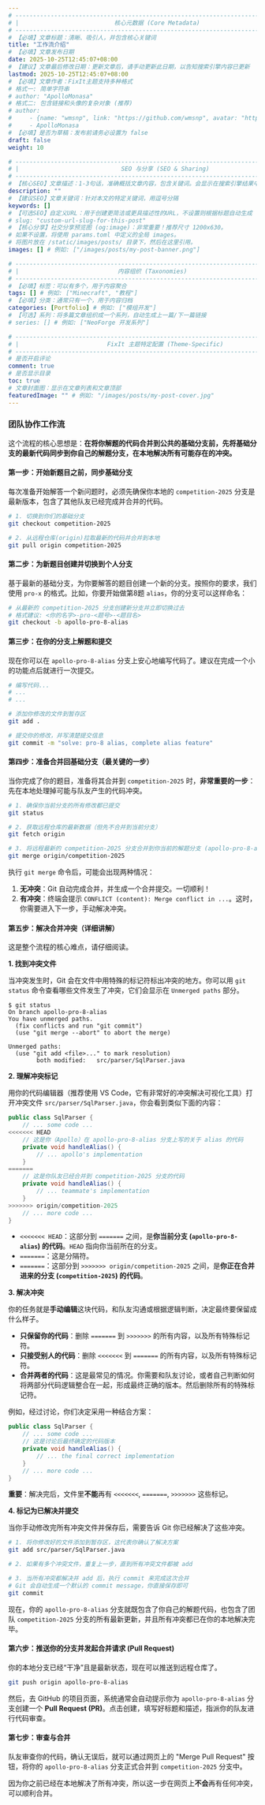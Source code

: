 ```yaml
---
# -------------------------------------------------------------------------------------
# |                           核心元数据 (Core Metadata)                            |
# -------------------------------------------------------------------------------------
# 【必填】文章标题：清晰、吸引人，并包含核心关键词
title: "工作流介绍"
# 【必填】文章发布日期
date: 2025-10-25T12:45:07+08:00
# 【建议】文章最后修改日期：更新文章后，请手动更新此日期，以告知搜索引擎内容已更新
lastmod: 2025-10-25T12:45:07+08:00
# 【必填】文章作者：FixIt主题支持多种格式
# 格式一: 简单字符串
# author: "ApolloMonasa"
# 格式二: 包含链接和头像的复杂对象 (推荐)
# author:
#     - {name: "wmsnp", link: "https://github.com/wmsnp", avatar: "https://i.ooxx.ooo/i/ZGM0M.jpg"}
#     - ApolloMonasa
# 【必填】是否为草稿：发布前请务必设置为 false
draft: false
weight: 10

# -------------------------------------------------------------------------------------
# |                             SEO 与分享 (SEO & Sharing)                           |
# -------------------------------------------------------------------------------------
# 【核心SEO】文章描述：1-3句话，准确概括文章内容，包含关键词。会显示在搜索引擎结果中。
description: ""
# 【建议SEO】文章关键词：针对本文的特定关键词，用逗号分隔
keywords: []
# 【可选SEO】自定义URL：用于创建更简洁或更具描述性的URL，不设置则根据标题自动生成
# slug: "custom-url-slug-for-this-post"
# 【核心分享】社交分享预览图 (og:image)：非常重要！推荐尺寸 1200x630。
# 如果不设置，将使用 params.toml 中定义的全局 images。
# 将图片放在 /static/images/posts/ 目录下，然后在这里引用。
images: [] # 例如: ["/images/posts/my-post-banner.png"]

# -------------------------------------------------------------------------------------
# |                            内容组织 (Taxonomies)                               |
# -------------------------------------------------------------------------------------
# 【必填】标签：可以有多个，用于内容聚合
tags: [] # 例如: ["Minecraft", "教程"]
# 【必填】分类：通常只有一个，用于内容归档
categories: [Portfolio] # 例如: ["模组开发"]
# 【可选】系列：将多篇文章组织成一个系列，自动生成上一篇/下一篇链接
# series: [] # 例如: ["NeoForge 开发系列"]

# -------------------------------------------------------------------------------------
# |                         FixIt 主题特定配置 (Theme-Specific)                     |
# -------------------------------------------------------------------------------------
# 是否开启评论
comment: true
# 是否显示目录
toc: true
# 文章封面图：显示在文章列表和文章顶部
featuredImage: "" # 例如: "/images/posts/my-post-cover.jpg"
---
```



### 团队协作工作流


这个流程的核心思想是：**在将你解题的代码合并到公共的基础分支前，先将基础分支的最新代码同步到你自己的解题分支，在本地解决所有可能存在的冲突。**

#### **第一步：开始新题目之前，同步基础分支**

每次准备开始解答一个新问题时，必须先确保你本地的 `competition-2025` 分支是最新版本，包含了其他队友已经完成并合并的代码。

```bash
# 1. 切换到你们的基础分支
git checkout competition-2025

# 2. 从远程仓库(origin)拉取最新的代码并合并到本地
git pull origin competition-2025
```

#### **第二步：为新题目创建并切换到个人分支**

基于最新的基础分支，为你要解答的题目创建一个新的分支。按照你的要求，我们使用 `pro-x` 的格式。比如，你要开始做第8题 `alias`，你的分支可以这样命名：

```bash
# 从最新的 competition-2025 分支创建新分支并立即切换过去
# 格式建议: <你的名字>-pro-<题号>-<题⽬名>
git checkout -b apollo-pro-8-alias
```

#### **第三步：在你的分支上解题和提交**

现在你可以在 `apollo-pro-8-alias` 分支上安心地编写代码了。建议在完成一个小的功能点后就进行一次提交。

```bash
# 编写代码...
# ...
# ...

# 添加你修改的文件到暂存区
git add .

# 提交你的修改，并写清楚提交信息
git commit -m "solve: pro-8 alias, complete alias feature"
```

#### **第四步：准备合并回基础分支（最关键的一步）**

当你完成了你的题目，准备将其合并到 `competition-2025` 时，**非常重要的一步**：先在本地处理掉可能与队友产生的代码冲突。

```bash
# 1. 确保你当前分支的所有修改都已提交
git status

# 2. 获取远程仓库的最新数据（但先不合并到当前分支）
git fetch origin

# 3. 将远程最新的 competition-2025 分支合并到你当前的解题分支 (apollo-pro-8-alias)
git merge origin/competition-2025
```

执行 `git merge` 命令后，可能会出现两种情况：
1.  **无冲突**：Git 自动完成合并，并生成一个合并提交。一切顺利！
2.  **有冲突**：终端会提示 `CONFLICT (content): Merge conflict in ...`。这时，你需要进入下一步，手动解决冲突。

#### **第五步：解决合并冲突（详细讲解）**

这是整个流程的核心难点，请仔细阅读。

**1. 找到冲突文件**

当冲突发生时，Git 会在文件中用特殊的标记符标出冲突的地方。你可以用 `git status` 命令查看哪些文件发生了冲突，它们会显示在 `Unmerged paths` 部分。

```
$ git status
On branch apollo-pro-8-alias
You have unmerged paths.
  (fix conflicts and run "git commit")
  (use "git merge --abort" to abort the merge)

Unmerged paths:
  (use "git add <file>..." to mark resolution)
        both modified:   src/parser/SqlParser.java
```

**2. 理解冲突标记**

用你的代码编辑器（推荐使用 VS Code，它有非常好的冲突解决可视化工具）打开冲突文件 `src/parser/SqlParser.java`，你会看到类似下面的内容：

```java
public class SqlParser {
    // ... some code ...
<<<<<<< HEAD
    // 这是你（Apollo）在 apollo-pro-8-alias 分支上写的关于 alias 的代码
    private void handleAlias() {
        // ... apollo's implementation
    }
=======
    // 这是你队友已经合并到 competition-2025 分支的代码
    private void handleAlias() {
        // ... teammate's implementation
    }
>>>>>>> origin/competition-2025
    // ... more code ...
}
```

*   `<<<<<<< HEAD`：这部分到 `=======` 之间，是**你当前分支 (`apollo-pro-8-alias`) 的代码**。`HEAD` 指向你当前所在的分支。
*   `=======`：这是分隔符。
*   `=======`：这部分到 `>>>>>>> origin/competition-2025` 之间，是**你正在合并进来的分支 (`competition-2025`) 的代码**。

**3. 解决冲突**

你的任务就是**手动编辑**这块代码，和队友沟通或根据逻辑判断，决定最终要保留成什么样子。
*   **只保留你的代码**：删除 `=======` 到 `>>>>>>>` 的所有内容，以及所有特殊标记符。
*   **只接受别人的代码**：删除 `<<<<<<<` 到 `=======` 的所有内容，以及所有特殊标记符。
*   **合并两者的代码**：这是最常见的情况。你需要和队友讨论，或者自己判断如何将两部分代码逻辑整合在一起，形成最终正确的版本。然后删除所有的特殊标记符。

例如，经过讨论，你们决定采用一种结合方案：

```java
public class SqlParser {
    // ... some code ...
    // 这是讨论后最终确定的代码版本
    private void handleAlias() {
        // ... the final correct implementation
    }
    // ... more code ...
}
```
**重要**：解决完后，文件里**不能**再有 `<<<<<<<`, `=======`, `>>>>>>>` 这些标记。

**4. 标记为已解决并提交**

当你手动修改完所有冲突文件并保存后，需要告诉 Git 你已经解决了这些冲突。

```bash
# 1. 将你修改好的文件添加到暂存区，这代表你确认了解决方案
git add src/parser/SqlParser.java

# 2. 如果有多个冲突文件，重复上一步，直到所有冲突文件都被 add

# 3. 当所有冲突都解决并 add 后，执行 commit 来完成这次合并
# Git 会自动生成一个默认的 commit message，你直接保存即可
git commit
```
现在，你的 `apollo-pro-8-alias` 分支就既包含了你自己的解题代码，也包含了团队 `competition-2025` 分支的所有最新更新，并且所有冲突都已在你的本地解决完毕。

#### **第六步：推送你的分支并发起合并请求 (Pull Request)**

你的本地分支已经“干净”且是最新状态，现在可以推送到远程仓库了。

```bash
git push origin apollo-pro-8-alias
```

然后，去 GitHub 的项目页面，系统通常会自动提示你为 `apollo-pro-8-alias` 分支创建一个 **Pull Request (PR)**。点击创建，填写好标题和描述，指派你的队友进行代码审查。

#### **第七步：审查与合并**

队友审查你的代码，确认无误后，就可以通过网页上的 "Merge Pull Request" 按钮，将你的 `apollo-pro-8-alias` 分支正式合并到 `competition-2025` 分支中。

因为你之前已经在本地解决了所有冲突，所以这一步在网页上**不会**再有任何冲突，可以顺利合并。
